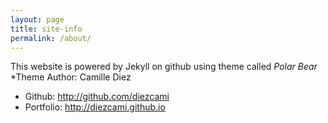 ```yaml
---
layout: page
title: site-info
permalink: /about/
---
```

This website is powered by Jekyll on github using theme called *Polar Bear*
*Theme Author: Camille Diez
* Github: http://github.com/diezcami
* Portfolio: http://diezcami.github.io
